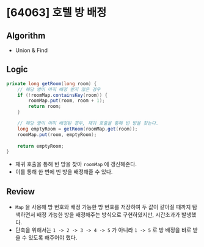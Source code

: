 # [64063] 호텔 방 배정

## Algorithm
- Union & Find

## Logic

```java
private long getRoom(long room) {
    // 해당 방이 아직 배정 받지 않은 경우
    if (!roomMap.containsKey(room)) {
        roomMap.put(room, room + 1);
        return room;
    }

    // 해당 방이 이미 배정된 경우, 재귀 호출을 통해 빈 방을 찾는다.
    long emptyRoom = getRoom(roomMap.get(room));
    roomMap.put(room, emptyRoom);
    
    return emptyRoom;
}
```
- 재귀 호출을 통해 빈 방을 찾아 `roomMap` 에 갱신해준다.
- 이를 통해 한 번에 빈 방을 배정해줄 수 있다.

## Review
- `Map` 을 사용해 방 번호와 배정 가능한 방 번호를 저장하여 두 값이 같아질 때까지 탐색하면서 배정 가능한 방을 배정해주는 방식으로 구현하였지만, 시간초과가 발생했다.
- 단축을 위해서는 `1 -> 2 -> 3 -> 4 -> 5` 가 아니라 `1 -> 5` 로 방 배정을 바로 받을 수 있도록 해주어야 했다.